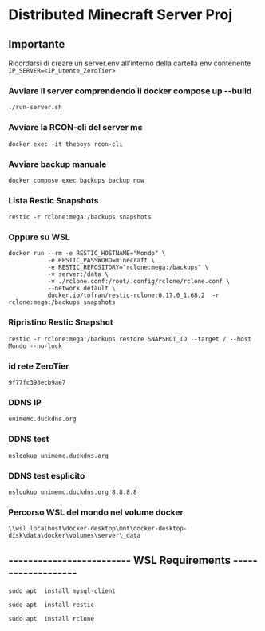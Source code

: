 # Distributed Minecraft Server Proj
## Importante
Ricordarsi di creare un server.env all'interno della cartella env contenente `IP_SERVER=<IP_Utente_ZeroTier>`

### Avviare il server comprendendo il docker compose up --build
`./run-server.sh`

### Avviare la RCON-cli del server mc
`docker exec -it theboys rcon-cli`

### Avviare backup manuale
`docker compose exec backups backup now`

### Lista Restic Snapshots
`restic -r rclone:mega:/backups snapshots`

### Oppure su WSL
```
docker run --rm -e RESTIC_HOSTNAME="Mondo" \
           -e RESTIC_PASSWORD=minecraft \
           -e RESTIC_REPOSITORY="rclone:mega:/backups" \
           -v server:/data \
           -v ./rclone.conf:/root/.config/rclone/rclone.conf \
           --network default \
           docker.io/tofran/restic-rclone:0.17.0_1.68.2  -r rclone:mega:/backups snapshots
```

### Ripristino Restic Snapshot
`restic -r rclone:mega:/backups restore SNAPSHOT_ID --target / --host Mondo --no-lock`

### id rete ZeroTier
`9f77fc393ecb9ae7`

### DDNS IP
`unimemc.duckdns.org`

### DDNS test
`nslookup unimemc.duckdns.org`
### DDNS test esplicito
`nslookup unimemc.duckdns.org 8.8.8.8`

### Percorso WSL del mondo nel volume docker
`\\wsl.localhost\docker-desktop\mnt\docker-desktop-disk\data\docker\volumes\server\_data`

## ------------------------- WSL Requirements -------------------
`sudo apt  install mysql-client`

`sudo apt  install restic`

`sudo apt  install rclone`
